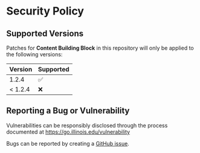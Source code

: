 # Security Policy

## Supported Versions

Patches for **Content Building Block** in this repository will only be applied to the following versions:

| Version  | Supported          |
|----------| ------------------ |
| 1.2.4    | :white_check_mark: |
| < 1.2.4 | :x: |


## Reporting a Bug or Vulnerability

Vulnerabilities can be responsibly disclosed through the process
 documented at https://go.illinois.edu/vulnerability

Bugs can be reported by creating a [GitHub issue](https://github.com/rokwire/content-building-block/issues/new?assignees=&labels=bug&template=bug_report.md&title=%5BBUG%5D+).
